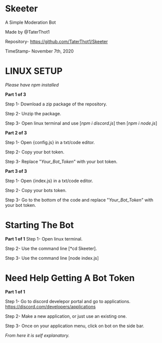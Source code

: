 # Skeeter
A Simple Moderation Bot

Made by @TaterThot1

Repository- https://github.com/TaterThot1/Skeeter

TimeStamp- November 7th, 2020

# LINUX SETUP

  *Please have npm installed*

**Part 1 of 3**

Step 1- Download a zip package of the repository.

Step 2- Unzip the package.

Step 3- Open linux terminal and use [*npm i discord.js*] then [*npm i node.js*]

**Part 2 of 3**

Step 1- Open {config.js} in a txt/code editor.

Step 2- Copy your bot token.

Step 3- Replace "*Your_Bot_Token*" with your bot token.

**Part 3 of 3**

Step 1- Open {index.js} in a txt/code editor.

Step 2- Copy your bots token.

Step 3- Go to the bottom of the code and replace "*Your_Bot_Token*" with your bot token.

# Starting The Bot
**Part 1 of 1**
Step 1- Open linux terminal.

Step 2- Use the command line [*cd Skeeter].

Step 3- Use the command line [node index.js]

# Need Help Getting A Bot Token

**Part 1 of 1**

Step 1- Go to discord develepor portal and go to applications.
https://discord.com/developers/applications

Step 2- Make a new application, or just use an existing one.

Step 3- Once on your application menu, click on bot on the side bar.

*From here it is self explanatory.*
